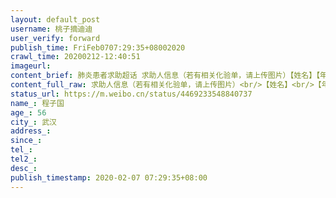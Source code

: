 ```yaml
---
layout: default_post
username: 桃子摘迪迪
user_verify: forward
publish_time: FriFeb0707:29:35+08002020
crawl_time: 20200212-12:40:51
imageurl: 
content_brief: 肺炎患者求助超话 求助人信息（若有相关化验单，请上传图片）【姓名】【年龄】【所在城市】肺炎患者求助超话求助人信息（若有相关化验单，请上传图片）【姓名】程子国【年龄】56【所在城市】武汉【所在小区、社区】湖北省武汉市硚口区常码社区66门202【患病时间】2月2日【联系方式】1 ...全文
content_full_raw: 求助人信息（若有相关化验单，请上传图片）<br/>【姓名】<br/>【年龄】<br/>【所在城市】求助人信息（若有相关化验单，请上传图片）<br/>【姓名】程子国<br/>【年龄】56<br/>【所在城市】武汉<br/>【所在小区、社区】湖北省武汉市硚口区常码社区66门202<br/>【患病时间】2月2日<br/>【联系方式】18008632887<br/>【其他紧急联系人】程嘉鑫15971432102<br/>【病情描述】2.3号确诊双肺斑片状阴影，2.4号核苷酸结果为阳性，医生下病重，无医院床位接受麻烦大家帮忙一下现在医院已经下了病危通知书家里母亲也是残疾人不能走开隔离真的怕我爸爸在家感染给我妈妈爸爸现在家里没有车接送只能躺在床上奄奄一息，他养我长大，现在换我报恩，求求大家帮忙<br/>【所在小区、社区】<br/>【患病时间】<br/>【联系方式】<br/>【其他紧急联系人】<br/>【病情描述】
status_url: https://m.weibo.cn/status/4469233548840737
name_: 程子国
age_: 56
city_: 武汉
address_: 
since_: 
tel_: 
tel2_: 
desc_: 
publish_timestamp: 2020-02-07 07:29:35+08:00
---
```

